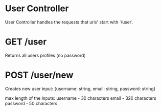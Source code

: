 # User Controller
User Controller handles the requests that urls' start with '/user'.


# GET /user
Returns all users profiles (no password)

# POST /user/new
Creates new user
input: {username: string, email: string, password: string}

max length of the inputs:
username - 30 characters
email - 320 characters
password - 50 characters
